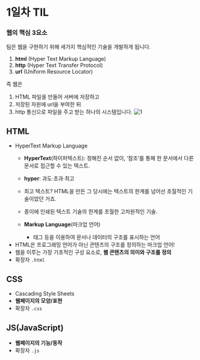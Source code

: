 # 1일차 TIL

### 웹의 핵심 3요소

팀은 웹을 구현하기 위해 세가지 핵심적인 기술을 개발하게 됩니다.

1. **html** (Hyper Text Markup Language)
2. **http** (Hyper Text Transfer Protocol)
3. **url** (Uniform Resource Locator)

즉 웹은 

1. HTML 파일을 만들어 서버에 저장하고 
2. 저장된 자원에 url을 부여한 뒤
3. http 통신으로 파일을 주고 받는 하나의 시스템입니다.
![1](https://github.com/jeoongmiin/jeoongmiin.github.io/assets/100908119/b9b78376-75e1-416d-9853-a9551e035336)

## HTML

- HyperText Markup Language
    - **HyperText**(하이퍼텍스트): 정해진 순서 없이, ‘참조’를 통해 한 문서에서 다른 문서로 접근할 수 있는 텍스트.
    - **hyper**: 과도·초과·최고
    - 최고 텍스트? HTML을 만든 그 당시에는 텍스트의 한계를 넘어선 초월적인 기술이었던 거죠.
    - 종이에 인쇄된 텍스트 기술의 한계를 초월한 고차원적인 기술.
        
    - **Markup Language**(마크업 언어)
        - 태그 등을 이용하여 문서나 데이터의 구조를 표시하는 언어
- HTML은 프로그래밍 언어가 아닌 콘텐츠의 구조를 정의하는 마크업 언어!
- 웹을 이루는 가장 기초적인 구성 요소로, **웹 콘텐츠의 의미와 구조를 정의**
- 확장자 `.html`

## CSS

- Cascading Style Sheets
- **웹페이지의 모양/표현**
- 확장자 `.css`

## JS(JavaScript)

- **웹페이지의 기능/동작**
- 확장자 `.js`